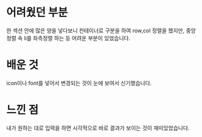 # 어려웠던 부분
한 섹션 안에 많은 양을 넣다보니 컨테이너로 구분을 하여 row,col 정렬을 했지만,
중앙 정렬 속 li를 좌측정렬 하는 등 어려운 부분이 있었습니다.

# 배운 것
icon이나 font를 넣어서 변경되는 것이 눈에 보여서 신기했습니다.

# 느낀 점
내가 원하는 대로 입력을 하면 시각적으로 바로 결과가 보이는 것이 재미있었습니다.